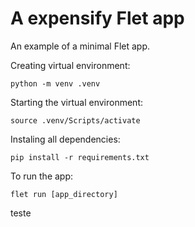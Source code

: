 # A expensify Flet app

An example of a minimal Flet app.

Creating virtual environment:
```
python -m venv .venv
```

Starting the virtual environment:
```
source .venv/Scripts/activate
```


Instaling all dependencies:

```
pip install -r requirements.txt
```

To run the app:

```
flet run [app_directory]
```

teste